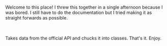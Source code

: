 Welcome to this place!
I threw this together in a single afternoon because I was bored.
I still have to do the documentation but I tried making it as straight forwards as possible.

\
\
Takes data from the official API and chucks it into classes. That's it. Enjoy.